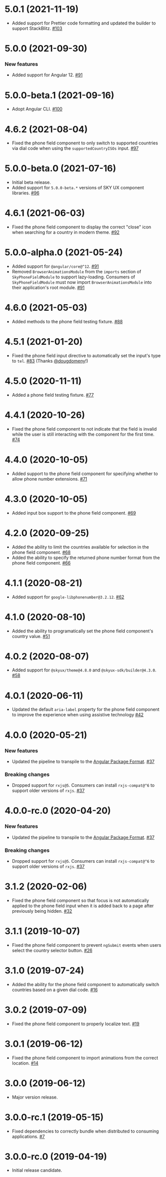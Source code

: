 # 5.0.1 (2021-11-19)

- Added support for Prettier code formatting and updated the builder to support StackBlitz. [#103](https://github.com/blackbaud/skyux-phone-field/pull/103)

# 5.0.0 (2021-09-30)

### New features

- Added support for Angular 12. [#91](https://github.com/blackbaud/skyux-phone-field/pull/91)

# 5.0.0-beta.1 (2021-09-16)

- Adopt Angular CLI. [#100](https://github.com/blackbaud/skyux-phone-field/pull/100)

# 4.6.2 (2021-08-04)

- Fixed the phone field component to only switch to supported countries via dial code when using the `supportedCountryISOs` input. [#97](https://github.com/blackbaud/skyux-phone-field/pull/97)

# 5.0.0-beta.0 (2021-07-16)

- Initial beta release.
- Added support for `5.0.0-beta.*` versions of SKY UX component libraries. [#96](https://github.com/blackbaud/skyux-phone-field/pull/96)

# 4.6.1 (2021-06-03)

- Fixed the phone field component to display the correct "close" icon when searching for a country in modern theme. [#92](https://github.com/blackbaud/skyux-phone-field/pull/92)

# 5.0.0-alpha.0 (2021-05-24)

- Added support for `@angular/core@^12`. [#91](https://github.com/blackbaud/skyux-phone-field/pull/91)
- Removed `BrowserAnimationsModule` from the `imports` section of `SkyPhoneFieldModule` to support lazy-loading. Consumers of `SkyPhoneFieldModule` must now import `BrowserAnimationsModule` into their application's root module. [#91](https://github.com/blackbaud/skyux-phone-field/pull/91)

# 4.6.0 (2021-05-03)

- Added methods to the phone field testing fixture. [#88](https://github.com/blackbaud/skyux-phone-field/pull/88)

# 4.5.1 (2021-01-20)

- Fixed the phone field input directive to automatically set the input's type to `tel`. [#83](https://github.com/blackbaud/skyux-phone-field/pull/83) (Thanks [@dougdomeny](https://github.com/dougdomeny)!)

# 4.5.0 (2020-11-11)

- Added a phone field testing fixture. [#77](https://github.com/blackbaud/skyux-phone-field/pull/77)

# 4.4.1 (2020-10-26)

- Fixed the phone field component to not indicate that the field is invalid while the user is still interacting with the component for the first time. [#74](https://github.com/blackbaud/skyux-phone-field/pull/74)

# 4.4.0 (2020-10-05)

- Added support to the phone field component for specifying whether to allow phone number extensions. [#71](https://github.com/blackbaud/skyux-phone-field/pull/71)

# 4.3.0 (2020-10-05)

- Added input box support to the phone field component. [#69](https://github.com/blackbaud/skyux-phone-field/pull/69)

# 4.2.0 (2020-09-25)

- Added the ability to limit the countries available for selection in the phone field component. [#68](https://github.com/blackbaud/skyux-phone-field/pull/68)
- Added the ability to specify the returned phone number format from the phone field component. [#66](https://github.com/blackbaud/skyux-phone-field/pull/66)

# 4.1.1 (2020-08-21)

- Added support for `google-libphonenumber@3.2.12`. [#62](https://github.com/blackbaud/skyux-phone-field/pull/62)

# 4.1.0 (2020-08-10)

- Added the ability to programatically set the phone field component's country value. [#51](https://github.com/blackbaud/skyux-phone-field/pull/51)

# 4.0.2 (2020-08-07)

- Added support for `@skyux/theme@4.8.0` and `@skyux-sdk/builder@4.3.0`. [#58](https://github.com/blackbaud/skyux-phone-field/pull/58)

# 4.0.1 (2020-06-11)

- Updated the default `aria-label` property for the phone field component to improve the experience when using assistive technology [#42](https://github.com/blackbaud/skyux-phone-field/pull/42)

# 4.0.0 (2020-05-21)

### New features

- Updated the pipeline to transpile to the [Angular Package Format](https://docs.google.com/document/d/1CZC2rcpxffTDfRDs6p1cfbmKNLA6x5O-NtkJglDaBVs/preview). [#37](https://github.com/blackbaud/skyux-phone-field/pull/37)

### Breaking changes

- Dropped support for `rxjs@5`. Consumers can install `rxjs-compat@^6` to support older versions of `rxjs`. [#37](https://github.com/blackbaud/skyux-phone-field/pull/37)

# 4.0.0-rc.0 (2020-04-20)

### New features

- Updated the pipeline to transpile to the [Angular Package Format](https://docs.google.com/document/d/1CZC2rcpxffTDfRDs6p1cfbmKNLA6x5O-NtkJglDaBVs/preview). [#37](https://github.com/blackbaud/skyux-phone-field/pull/37)

### Breaking changes

- Dropped support for `rxjs@5`. Consumers can install `rxjs-compat@^6` to support older versions of `rxjs`. [#37](https://github.com/blackbaud/skyux-phone-field/pull/37)

# 3.1.2 (2020-02-06)

- Fixed the phone field component so that focus is not automatically applied to the phone field input when it is added back to a page after previously being hidden. [#32](https://github.com/blackbaud/skyux-phone-field/pull/32)

# 3.1.1 (2019-10-07)

- Fixed the phone field component to prevent `ngSubmit` events when users select the country selector button. [#26](https://github.com/blackbaud/skyux-phone-field/pull/26)

# 3.1.0 (2019-07-24)

- Added the ability for the phone field component to automatically switch countries based on a given dial code. [#16](https://github.com/blackbaud/skyux-phone-field/pull/16)

# 3.0.2 (2019-07-09)

- Fixed the phone field component to properly localize text. [#19](https://github.com/blackbaud/skyux-phone-field/pull/19)

# 3.0.1 (2019-06-12)

- Fixed the phone field component to import animations from the correct location. [#14](https://github.com/blackbaud/skyux-phone-field/pull/14)

# 3.0.0 (2019-06-12)

- Major version release.

# 3.0.0-rc.1 (2019-05-15)

- Fixed dependencies to correctly bundle when distributed to consuming applications. [#7](https://github.com/blackbaud/skyux-phone-field/pull/7)

# 3.0.0-rc.0 (2019-04-19)

- Initial release candidate.
